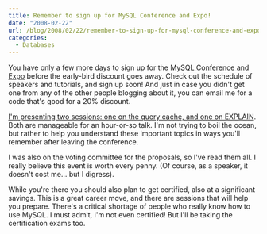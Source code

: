 ```yaml
---
title: Remember to sign up for MySQL Conference and Expo!
date: "2008-02-22"
url: /blog/2008/02/22/remember-to-sign-up-for-mysql-conference-and-expo/
categories:
  - Databases
---
```

You have only a few more days to sign up for the [MySQL Conference and Expo][1] before the early-bird discount goes away. Check out the schedule of speakers and tutorials, and sign up soon! And just in case you didn't get one from any of the other people blogging about it, you can email me for a code that's good for a 20% discount.

[I'm presenting two sessions: one on the query cache, and one on EXPLAIN][2]. Both are manageable for an hour-or-so talk. I'm not trying to boil the ocean, but rather to help you understand these important topics in ways you'll remember after leaving the conference.

I was also on the voting committee for the proposals, so I've read them all. I really believe this event is worth every penny. (Of course, as a speaker, it doesn't cost me... but I digress).

While you're there you should also plan to get certified, also at a significant savings. This is a great career move, and there are sessions that will help you prepare. There's a critical shortage of people who really know how to use MySQL. I must admit, I'm not even certified! But I'll be taking the certification exams too.

 [1]: http://www.mysqlconf.com/
 [2]: http://en.oreilly.com/mysql2008/public/schedule/speaker/142
